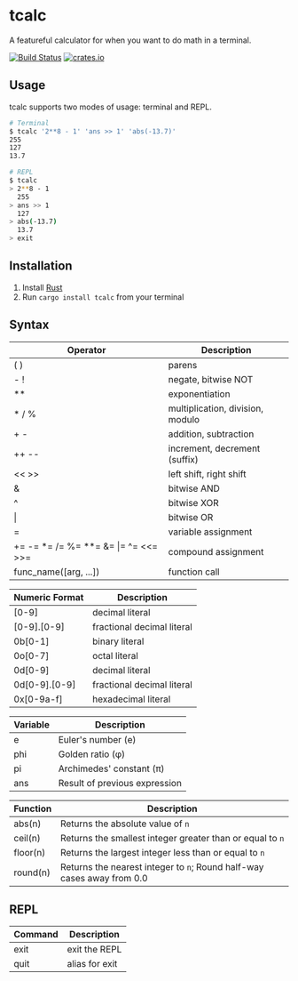 # tcalc
A featureful calculator for when you want to do math in a terminal.

[![Build Status](https://travis-ci.org/dubrowgn/tcalc.svg?branch=master)](https://travis-ci.org/dubrowgn/tcalc)
[![crates.io](https://img.shields.io/crates/v/tcalc)](https://crates.io/crates/tcalc)

## Usage
tcalc supports two modes of usage: terminal and REPL.

```bash
# Terminal
$ tcalc '2**8 - 1' 'ans >> 1' 'abs(-13.7)'
255
127
13.7
```

```bash
# REPL
$ tcalc
> 2**8 - 1
  255
> ans >> 1
  127
> abs(-13.7)
  13.7
> exit
```

## Installation

1. Install [Rust](https://www.rust-lang.org/en-US/install.html)
2. Run `cargo install tcalc` from your terminal

## Syntax

| Operator | Description                                                  |
|----------|--------------------------------------------------------------|
| ( )                                  | parens                           |
| - !                                  | negate, bitwise NOT              |
| \*\*                                 | exponentiation                   |
| * / %                                | multiplication, division, modulo |
| + -                                  | addition, subtraction            |
| ++ --                                | increment, decrement (suffix)    |
| << >>                                | left shift, right shift          |
| &                                    | bitwise AND                      |
| ^                                    | bitwise XOR                      |
| \|                                   | bitwise OR                       |
| =                                    | variable assignment              |
| += -= *= /= %= **= &= \|= ^= <<= >>= | compound assignment              |
| func_name([arg, ...])                  | function call                    |

| Numeric Format | Description                |
|----------------|----------------------------|
| [0-9]          | decimal literal            |
| [0-9].[0-9]    | fractional decimal literal |
| 0b[0-1]        | binary literal             |
| 0o[0-7]        | octal literal              |
| 0d[0-9]        | decimal literal            |
| 0d[0-9].[0-9]  | fractional decimal literal |
| 0x[0-9a-f]     | hexadecimal literal        |

| Variable | Description                   |
|----------|-------------------------------|
| e        | Euler's number (e)            |
| phi      | Golden ratio (φ)              |
| pi       | Archimedes' constant (π)      |
| ans      | Result of previous expression |


| Function | Description                                                            |
|----------|------------------------------------------------------------------------|
| abs(n)   | Returns the absolute value of `n`                                      |
| ceil(n)  | Returns the smallest integer greater than or equal to `n`              |
| floor(n) | Returns the largest integer less than or equal to `n`                  |
| round(n) | Returns the nearest integer to `n`; Round half-way cases away from 0.0 |

## REPL

| Command | Description              |
|---------|--------------------------|
| exit    | exit the REPL            |
| quit    | alias for exit           |
